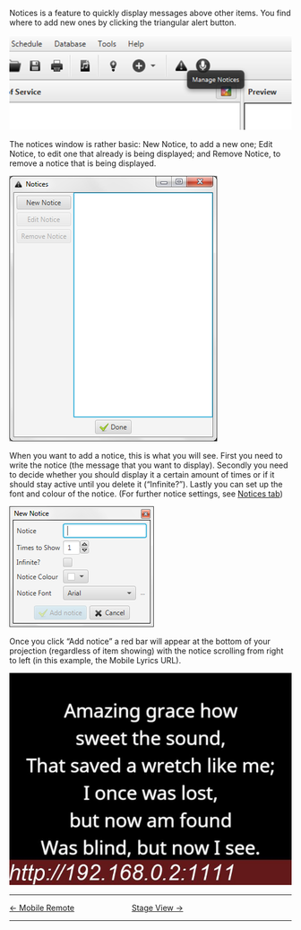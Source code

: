 Notices is a feature to quickly display messages above other items. You
find where to add new ones by clicking the triangular alert button.

![](Quelea_manual-e-060.png)

The notices window is rather basic: New Notice, to add a new one; Edit
Notice, to edit one that already is being displayed; and Remove Notice,
to remove a notice that is being displayed.

![](Quelea_manual-e-061.png)

When you want to add a notice, this is what you will see. First you need
to write the notice (the message that you want to display). Secondly you
need to decide whether you should display it a certain amount of times
or if it should stay active until you delete it (“Infinite?”). Lastly
you can set up the font and colour of the notice. (For further notice
settings, see [Notices
tab](Setting_up_Quelea_for_your_needs.md#notices "Setting up Quelea for your needs"))

![](Quelea_manual-e-062.png)

Once you click “Add notice” a red bar will appear at the bottom of your
projection (regardless of item showing) with the notice scrolling from
right to left (in this example, the Mobile Lyrics URL).

![](Quelea_manual-e-063.jpg)

-----



[← Mobile Remote](Mobile_Remote.md "Mobile Remote") &nbsp;&nbsp;&nbsp;&nbsp;&nbsp;&nbsp;&nbsp;&nbsp;&nbsp;&nbsp;&nbsp;&nbsp;&nbsp;&nbsp;&nbsp;&nbsp;&nbsp;&nbsp;&nbsp;&nbsp;&nbsp;&nbsp;&nbsp;&nbsp;
[Stage View →](Stage_View.md "Stage View")

---
